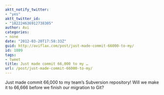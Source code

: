 ```yaml
---
aktt_notify_twitter:
- "yes"
aktt_twitter_id:
- "182224636912738305"
author: Avi
categories:
- none
date: "2012-03-20T17:58:33Z"
guid: http://aviflax.com/post/just-made-commit-66000-to-my/
id: 1809
tags:
- tweet
title: Just made commit 66,000 to my …
url: /post/just-made-commit-66000-to-my/
---
```

Just made commit 66,000 to my team’s Subversion repository! Will we make it to 66,666 before we finish our migration to Git?